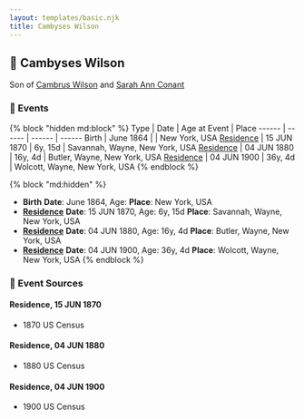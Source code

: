 ```yaml
---
layout: templates/basic.njk
title: Cambyses Wilson
---
```

## 🔵 Cambyses Wilson

Son of [Cambrus Wilson](/people/8/82575654) and [Sarah Ann Conant](/people/3/3929404)

### 📆 Events

{% block "hidden md:block" %}
Type | Date | Age at Event | Place
------ | ------ | ------ | ------
Birth | June 1864 |  | New York, USA
[Residence](#event-event-0) | 15 JUN 1870 | 6y, 15d | Savannah, Wayne, New York, USA
[Residence](#event-event-1) | 04 JUN 1880 | 16y, 4d | Butler, Wayne, New York, USA
[Residence](#event-event-2) | 04 JUN 1900 | 36y, 4d | Wolcott, Wayne, New York, USA
{% endblock %}

{% block "md:hidden" %}
- **Birth**
**Date**: June 1864, Age:
**Place**: New York, USA
- **[Residence](#event-event-0)**
**Date**: 15 JUN 1870, Age: 6y, 15d
**Place**: Savannah, Wayne, New York, USA
- **[Residence](#event-event-1)**
**Date**: 04 JUN 1880, Age: 16y, 4d
**Place**: Butler, Wayne, New York, USA
- **[Residence](#event-event-2)**
**Date**: 04 JUN 1900, Age: 36y, 4d
**Place**: Wolcott, Wayne, New York, USA
{% endblock %}

### 📰 Event Sources

#### <a id="event-event-0"></a> Residence, 15 JUN 1870
* 1870 US Census

#### <a id="event-event-1"></a> Residence, 04 JUN 1880
* 1880 US Census

#### <a id="event-event-2"></a> Residence, 04 JUN 1900
* 1900 US Census
